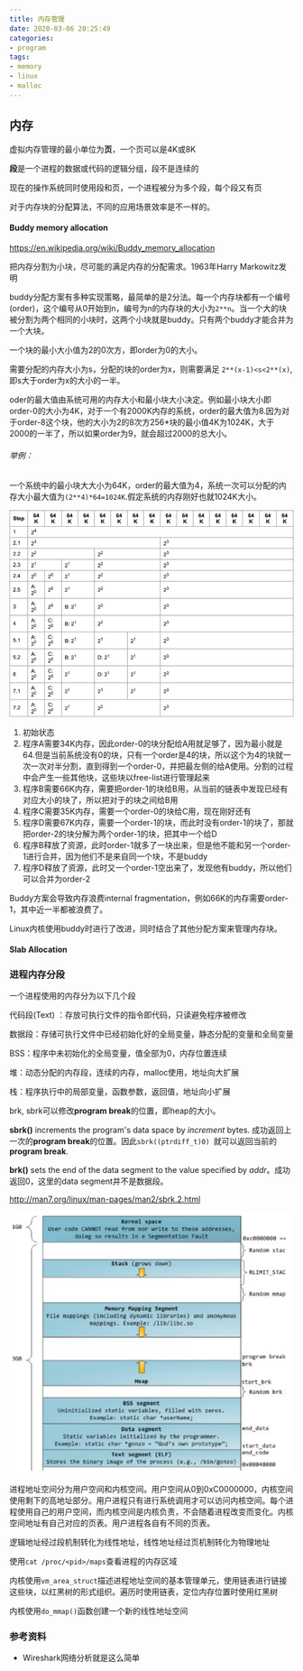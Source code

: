 ```yaml
---
title: 内存管理
date: 2020-03-06 20:25:49
categories:
- program
tags:
- memory
- linux
- malloc
---
```




## 内存



虚拟内存管理的最小单位为**页**，一个页可以是4K或8K

**段**是一个进程的数据或代码的逻辑分组，段不是连续的

现在的操作系统同时使用段和页，一个进程被分为多个段，每个段又有页

对于内存块的分配算法，不同的应用场景效率是不一样的。

#### Buddy memory allocation

https://en.wikipedia.org/wiki/Buddy_memory_allocation  

把内存分割为小块，尽可能的满足内存的分配需求。1963年Harry Markowitz发明

buddy分配方案有多种实现策略，最简单的是2分法。每一个内存块都有一个编号(order)，这个编号从0开始到n，编号为n的内存块的大小为`2**n`。当一个大的块被分割为两个相同的小块时，这两个小块就是buddy。只有两个buddy才能合并为一个大块。

一个块的最小大小值为2的0次方，即order为0的大小。

需要分配的内存大小为s，分配的块的order为x，则需要满足 `2**(x-1)<s<2**(x)`,即s大于order为x的大小的一半。

oder的最大值由系统可用的内存大小和最小块大小决定。例如最小块大小即order-0的大小为4K，对于一个有2000K内存的系统，order的最大值为8.因为对于order-8这个块，他的大小为2的8次方256*块的最小值4K为1024K，大于2000的一半了，所以如果order为9，就会超过2000的总大小。

###### 举例：

一个系统中的最小块大大小为64K，order的最大值为4，系统一次可以分配的内存大小最大值为`(2**4)*64=1024K`.假定系统的内存刚好也就1024K大小。

![buddyexp](../uploads/memory/buddyexp.png)

1. 初始状态
2. 程序A需要34K内存，因此order-0的块分配给A用就足够了，因为最小就是64.但是当前系统没有0的块，只有一个order是4的块，所以这个为4的块就一次一次对半分割，直到得到一个order-0，并把最左侧的给A使用。分割的过程中会产生一些其他块，这些块以free-list进行管理起来
3. 程序B需要66K内存，需要把order-1的块给B用，从当前的链表中发现已经有对应大小的块了，所以把对于的块之间给B用
4. 程序C需要35K内存，需要一个order-0的块给C用，现在刚好还有
5. 程序D需要67K内存，需要一个order-1的块，而此时没有order-1的块了，那就把order-2的块分解为两个order-1的块，把其中一个给D
6. 程序B释放了资源，此时order-1就多了一块出来，但是他不能和另一个order-1进行合并，因为他们不是来自同一个块，不是buddy
7. 程序D释放了资源，此时又一个order-1空出来了，发现他有buddy，所以他们可以合并为order-2

Buddy方案会导致内存浪费internal fragmentation，例如66K的内存需要order-1，其中近一半都被浪费了。

Linux内核使用buddy时进行了改进，同时结合了其他分配方案来管理内存块。

#### Slab Allocation

### 进程内存分段

一个进程使用的内存分为以下几个段

代码段(Text) ：存放可执行文件的指令即代码，只读避免程序被修改

数据段：存储可执行文件中已经初始化好的全局变量，静态分配的变量和全局变量

BSS：程序中未初始化的全局变量，值全部为0，内存位置连续

堆：动态分配的内存段，连续的内存，malloc使用，地址向大扩展

栈：程序执行中的局部变量，函数参数，返回值，地址向小扩展



brk, sbrk可以修改**program break**的位置，即heap的大小。

**sbrk()** increments the program's data space by *increment* bytes. 成功返回上一次的**program break**的位置。因此`sbrk((ptrdiff_t)0) `就可以返回当前的**program break**.

**brk()** sets the end of the data segment to the value specified by *addr*。成功返回0，这里的data segment并不是数据段。


http://man7.org/linux/man-pages/man2/sbrk.2.html

![linuxmemory](../uploads/memory/linuxmemory.png)

进程地址空间分为用户空间和内核空间。用户空间从0到0xC0000000，内核空间使用剩下的高地址部分。用户进程只有进行系统调用才可以访问内核空间。每个进程使用自己的用户空间，而内核空间是内核负责，不会随着进程改变而变化。内核空间地址有自己对应的页表。用户进程各自有不同的页表。

逻辑地址经过段机制转化为线性地址，线性地址经过页机制转化为物理地址

使用`cat /proc/<pid>/maps`查看进程的内存区域

内核使用`vm_area_struct`描述进程地址空间的基本管理单元，使用链表进行链接这些块，以红黑树的形式组织。遍历时使用链表，定位内存位置时使用红黑树

内核使用`do_mmap()`函数创建一个新的线性地址空间

### 参考资料

* Wireshark网络分析就是这么简单











